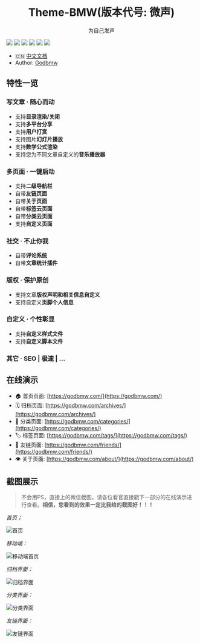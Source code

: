 <h1 align="center">Theme-BMW(版本代号: 微声)</h1>

<p align="center">为自己发声</p>

[![](https://img.shields.io/badge/made_with-love-orange.svg)](https://godbmw.com/)
[![](https://img.shields.io/badge/build-passing-green.svg)](https://godbmw.com/)
[![](https://img.shields.io/badge/release-v3.1.0-blue.svg)](https://godbmw.com/)
[![](https://img.shields.io/badge/hexo->=3.0-blue.svg)](https://godbmw.com/)
[![](https://img.shields.io/badge/leancloud-=3.3.1-blue.svg)](https://godbmw.com/)
[![](https://img.shields.io/badge/license-MIT-blue.svg)](https://godbmw.com/)

- 🇨🇳 [中文文档](https://godbmw.com/passages/2018-11-15-theme-bmw-docs-zh/)
- Author: [Godbmw](https://godbmw.com/)

<!-- ## 源码地址

> **如果您看的顺眼，欢迎来第一个地址给个Star**。每个Star都会增加我维护此主题的热情！

- Github: [https://github.com/dongyuanxin/theme-bmw](https://github.com/dongyuanxin/theme-bmw)
- ~~Vuejs版本: https://github.com/dongyuanxin/vuejs-theme-bmw~~ -->

## 特性一览

### 写文章 · 随心而动

- 支持**目录渲染/关闭**
- 支持**多平台分享**
- 支持**用户打赏**
- 支持图片**幻灯片播放**
- 支持**数学公式渲染**
- 支持您为不同文章自定义的**音乐播放器**

### 多页面 · 一键启动

- 支持**二级导航栏**
- 自带**友链页面**
- 自带**关于页面**
- 自带**标签云页面**
- 自带**分类云页面**
- 支持**自定义页面**

### 社交 · 不止你我

- 自带**评论系统**
- 自带**文章统计插件**

### 版权 · 保护原创

- 支持文章**版权声明和相关信息自定义**
- 支持自定义**页脚个人信息**

### 自定义 · 个性彰显

- 支持**自定义样式文件**
- 支持**自定义脚本文件**

### 其它 · SEO | 极速 | ... 


## 在线演示

- 🏠 首页页面: [https://godbmw.com/](https://godbmw.com/)
- 🗓️ 归档页面: [https://godbmw.com/archives/](https://godbmw.com/archives/)
- 🔖 分类页面: [https://godbmw.com/categories/](https://godbmw.com/categories/)
- 🏷️ 标签页面: [https://godbmw.com/tags/](https://godbmw.com/tags/)
- 💏 友链页面: [https://godbmw.com/friends/](https://godbmw.com/friends/)
- 👁️ 关于页面: [https://godbmw.com/about/](https://godbmw.com/about/)

## 截图展示

> 不会用PS，直接上的微信截图，请各位看官直接戳下一部分的在线演示进行查看。**相信，您看到的效果一定比我给的截图好！！！**

*首页；*

![首页](https://godbmw.com/images/开源项目/一款简约且实用的Hexo新主题：BMW//1.png)

*移动端：*

![移动端首页](https://godbmw.com/images/开源项目/一款简约且实用的Hexo新主题：BMW//2.png)

*归档界面：*

![归档界面](https://godbmw.com/images/开源项目/一款简约且实用的Hexo新主题：BMW//5.png)

*分类界面：*

![分类界面](https://godbmw.com/images/开源项目/一款简约且实用的Hexo新主题：BMW//4.png)

*友链界面：*

![友链界面](https://godbmw.com/images/开源项目/一款简约且实用的Hexo新主题：BMW//3.png)